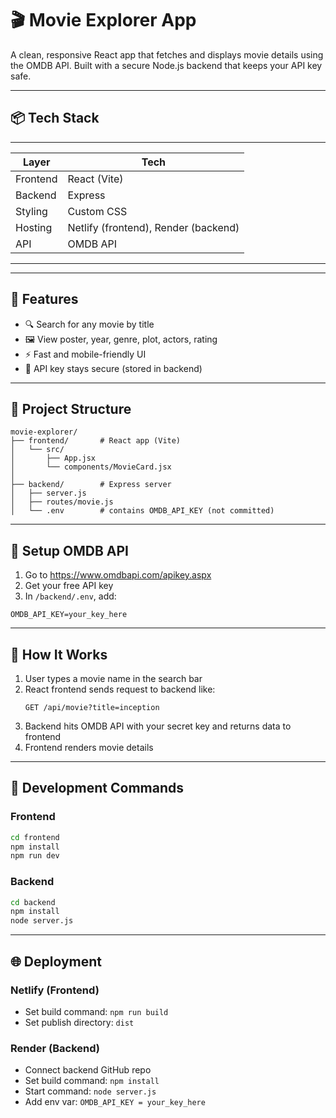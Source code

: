 # 🎬 Movie Explorer App

A clean, responsive React app that fetches and displays movie details using the OMDB API. Built with a secure Node.js backend that keeps your API key safe.

---

## 📦 Tech Stack
____________________________________________________
| Layer      | Tech                                 |
|------------|--------------------------------------|
| Frontend   | React (Vite)                         |
| Backend    | Express                              |
| Styling    | Custom CSS                           |
| Hosting    | Netlify (frontend), Render (backend) |
| API        | OMDB API                             |
-----------------------------------------------------
---

## 🚀 Features

- 🔍 Search for any movie by title
- 🖼️ View poster, year, genre, plot, actors, rating
- ⚡ Fast and mobile-friendly UI
- 🔐 API key stays secure (stored in backend)

---

## 📁 Project Structure

```
movie-explorer/
├── frontend/       # React app (Vite)
│   └── src/
│       ├── App.jsx
│       └── components/MovieCard.jsx
│
├── backend/        # Express server
│   ├── server.js
│   ├── routes/movie.js
│   └── .env        # contains OMDB_API_KEY (not committed)
```

---

## 🔐 Setup OMDB API

1. Go to https://www.omdbapi.com/apikey.aspx
2. Get your free API key
3. In `/backend/.env`, add:

```
OMDB_API_KEY=your_key_here
```

---

## 🧠 How It Works

1. User types a movie name in the search bar
2. React frontend sends request to backend like:
   ```
   GET /api/movie?title=inception
   ```
3. Backend hits OMDB API with your secret key and returns data to frontend
4. Frontend renders movie details

---

## 🧪 Development Commands

### Frontend
```bash
cd frontend
npm install
npm run dev
```

### Backend
```bash
cd backend
npm install
node server.js
```

---

## 🌐 Deployment

### Netlify (Frontend)
- Set build command: `npm run build`
- Set publish directory: `dist`

### Render (Backend)
- Connect backend GitHub repo
- Set build command: `npm install`
- Start command: `node server.js`
- Add env var: `OMDB_API_KEY = your_key_here`
